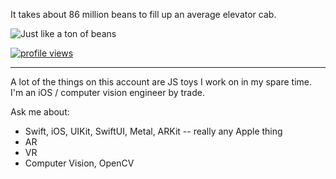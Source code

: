 <!--
**colejd/colejd** is a ✨ _special_ ✨ repository because its `README.md` (this file) appears on your GitHub profile.

Here are some ideas to get you started:

- 🔭 I’m currently working on ...
- 🌱 I’m currently learning ...
- 👯 I’m looking to collaborate on ...
- 🤔 I’m looking for help with ...
- 💬 Ask me about ...
- 📫 How to reach me: ...
- 😄 Pronouns: ...
- ⚡ Fun fact: ...
-->

It takes about 86 million beans to fill up an average elevator cab.

![Just like a ton of beans](https://user-images.githubusercontent.com/702432/111728549-77430780-8843-11eb-80ba-2ba46e26a98c.jpg)

<a href="https://github.com/colejd">
  <img src="https://komarev.com/ghpvc/?username=colejd&color=yellow&label=You+are+visitor+number" alt="profile views" />
</a>

---

A lot of the things on this account are JS toys I work on in my spare time. I'm an iOS / computer vision engineer by trade.

Ask me about:
- Swift, iOS, UIKit, SwiftUI, Metal, ARKit -- really any Apple thing
- AR
- VR
- Computer Vision, OpenCV

